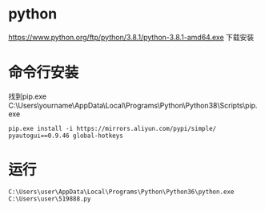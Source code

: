 # python

https://www.python.org/ftp/python/3.8.1/python-3.8.1-amd64.exe 下载安装


# 命令行安装

找到pip.exe C:\Users\yourname\AppData\Local\Programs\Python\Python38\Scripts\pip.exe

```
pip.exe install -i https://mirrors.aliyun.com/pypi/simple/  pyautogui==0.9.46 global-hotkeys
```

# 运行

`C:\Users\user\AppData\Local\Programs\Python\Python36\python.exe C:\Users\user\519888.py`

